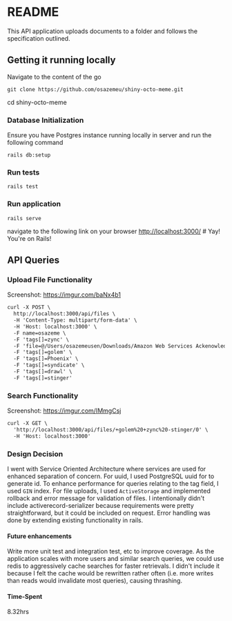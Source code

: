 # README

This API application uploads documents to a folder and follows the specification outlined.

## Getting it running locally

Navigate to the content of the go

`git clone https://github.com/osazemeu/shiny-octo-meme.git`

cd shiny-octo-meme

### Database Initialization

Ensure you have Postgres instance running locally in server and run the following command

`rails db:setup`

### Run tests

`rails test`

### Run application

`rails serve`

navigate to the following link on your browser
<http://localhost:3000/> # Yay! You're on Rails!

## API Queries

### Upload File Functionality

Screenshot: <https://imgur.com/baNx4b1>

```markdown
curl -X POST \
  http://localhost:3000/api/files \
  -H 'Content-Type: multipart/form-data' \
  -H 'Host: localhost:3000' \
  -F name=osazeme \
  -F 'tags[]=zync' \
  -F 'file=@/Users/osazemeusen/Downloads/Amazon Web Services Ackenowledgement.pdf' \
  -F 'tags[]=golem' \
  -F 'tags[]=Phoenix' \
  -F 'tags[]=syndicate' \
  -F 'tags[]=drawl' \
  -F 'tags[]=stinger'
```

### Search Functionality

Screenshot: <https://imgur.com/IMmgCsj>

```markdown
curl -X GET \
  'http://localhost:3000/api/files/+golem%20+zync%20-stinger/0' \
  -H 'Host: localhost:3000'
```

### Design Decision

I went with Service Oriented Architecture where services are used for enhanced separation of concern. For uuid, I used PostgreSQL uuid for to generate id. To enhance performance for queries relating to the tag field, I used `GIN` index. For file uploads, I used `ActiveStorage` and implemented rollback and error message for validation of files. I intentionally didn't include activerecord-serializer because requirements were pretty straightforward, but it could be included on request. Error handling was done by extending existing functionality in rails.

#### Future enhancements

Write more unit test and integration test, etc to improve coverage.
As the application scales with more users and similar search queries, we could use redis to aggressively cache searches for faster retrievals. I didn't include it because I felt the cache would be rewritten rather often (i.e. more writes than reads would invalidate most queries), causing thrashing.

#### Time-Spent

8.32hrs
